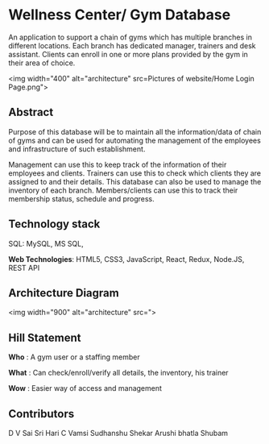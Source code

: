 # Wellness Center/ Gym Database
An application to support a chain of gyms which has multiple branches in different locations. Each branch has dedicated manager, trainers and desk assistant. Clients can enroll in one or more  plans provided by the gym in their area of choice.

<img width="400" alt="architecture" src=Pictures of website/Home Login Page.png">

## Abstract

Purpose of this database will be to maintain all the information/data of chain of  gyms  and can be used for automating the management of the employees and infrastructure of such establishment.


Management can use this to keep track of the information of their employees and clients. Trainers can use this to check which clients they are assigned to and their details. This database can also be used to manage the inventory of each branch. Members/clients can use this to track their membership status, schedule and progress.


## Technology stack

SQL: MySQL, MS SQL, 


**Web Technologies**: HTML5, CSS3, JavaScript, React, Redux, Node.JS, REST API



## Architecture Diagram

<img width="900" alt="architecture" src=">

## Hill Statement
 **Who** : A gym user or a staffing member 
 
 **What** : Can check/enroll/verify all details, the inventory, his trainer 
 
 **Wow** : Easier way of access and management
 



## Contributors
D V Sai Sri Hari
C Vamsi
Sudhanshu Shekar
Arushi bhatla
Shubam
